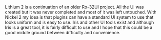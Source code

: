 Lithium 2 is a continuation of an older Ro-32UI project. All the UI was created but it was never completed and most of it was left untouched.
With Nickel 2 my idea is that plugins can have a standard UI system to use that looks uniform and is easy to use.
Iris and other UI tools exist and although Iris is a great tool, it is fairly difficult to use and I hope that this could be a good middle ground
between difficulty and convenience.
